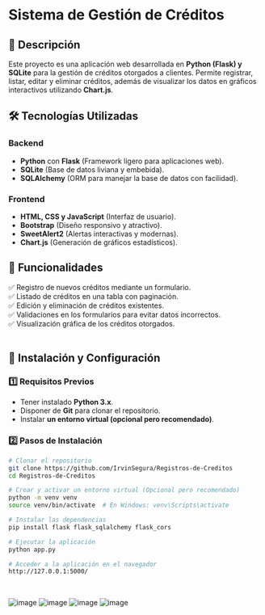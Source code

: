 # Sistema de Gestión de Créditos

## 📌 Descripción
Este proyecto es una aplicación web desarrollada en **Python (Flask) y SQLite** para la gestión de créditos otorgados a clientes. Permite registrar, listar, editar y eliminar créditos, además de visualizar los datos en gráficos interactivos utilizando **Chart.js**.<br>

## 🛠 Tecnologías Utilizadas
### Backend
- **Python** con **Flask** (Framework ligero para aplicaciones web).
- **SQLite** (Base de datos liviana y embebida).
- **SQLAlchemy** (ORM para manejar la base de datos con facilidad).
### Frontend
- **HTML, CSS y JavaScript** (Interfaz de usuario).
- **Bootstrap** (Diseño responsivo y atractivo).
- **SweetAlert2** (Alertas interactivas y modernas).
- **Chart.js** (Generación de gráficos estadísticos).<br>
## 🚀 Funcionalidades
✅ Registro de nuevos créditos mediante un formulario.<br>
✅ Listado de créditos en una tabla con paginación.<br>
✅ Edición y eliminación de créditos existentes.<br>
✅ Validaciones en los formularios para evitar datos incorrectos.<br>
✅ Visualización gráfica de los créditos otorgados.<br>
<br>
## 🔧 Instalación y Configuración
### 1️⃣ Requisitos Previos
- Tener instalado **Python 3.x**.
- Disponer de **Git** para clonar el repositorio.
- Instalar **un entorno virtual (opcional pero recomendado)**.<br>
### 2️⃣ Pasos de Instalación
```sh
# Clonar el repositorio
git clone https://github.com/IrvinSegura/Registros-de-Creditos
cd Registros-de-Creditos

# Crear y activar un entorno virtual (Opcional pero recomendado)
python -m venv venv
source venv/bin/activate  # En Windows: venv\Scripts\activate

# Instalar las dependencias
pip install flask flask_sqlalchemy flask_cors

# Ejecutar la aplicación
python app.py

# Acceder a la aplicación en el navegador
http://127.0.0.1:5000/
```
<br>

![image](https://github.com/user-attachments/assets/05947930-722f-47b2-b8eb-c0b8cbf3e715)
![image](https://github.com/user-attachments/assets/4fd6cb11-8429-4b87-8fd8-71d61e265eb7)
![image](https://github.com/user-attachments/assets/cecda054-9030-4c62-a22f-89b6118b8e1e)
![image](https://github.com/user-attachments/assets/88c6c9e8-1352-47c5-8ce4-39318e0f3fca)



